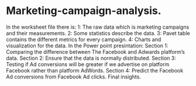 # Marketing-campaign-analysis.
In the worksheet file there is:
1: The raw data which is marketing campaigns and their measurements.
2: Some statistics describe the data.
3: Pavet table contains the different metrics for every campaign.
4: Charts and visualization for the data.
In the Power point presintation:
Section 1: Comparing the difference between The Facebook and Adwards platform’s data.
Section 2: Ensure that the data is normally distributed.
Section 3: Testing if Ad conversions will be greater if we advertise on platform Facebook rather than platform AdWords.
Section 4: Predict the Facebook Ad conversions from Facebook Ad clicks.
Final insights.


